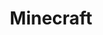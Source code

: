 ---
title: Minecraft
crosslinks:
- mcservers
- minecraftsuggestions
- MCPE
- MinecraftCommands
- MinecraftBuddies
- AskReddit
- redstone
- HermitCraft
- help
- technicalminecraft
- admincraft
- mildlyinteresting
- gaming
- realms
- pics
- place
- edstonehelper
- Mojira
- explainlikeimfive
---